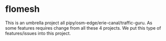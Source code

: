 # flomesh
This is an umbrella project all pipy/osm-edge/erie-canal/traffic-guru. As some features requires change from all these 4 projects. We put this type of features/issues into this project.
